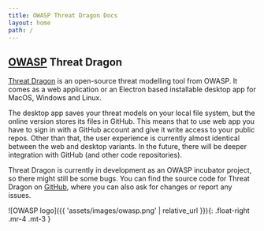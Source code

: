 ```yaml
---
title: OWASP Threat Dragon Docs
layout: home
path: /
---
```

## [OWASP](https://www.owasp.org) Threat Dragon
[Threat Dragon](http://owasp.org/www-project-threat-dragon) is an open-source threat modelling tool from OWASP.
It comes as a web application or an Electron based installable desktop app for MacOS, Windows and Linux.

The desktop app saves your threat models on your local file system, but the online version stores its files in GitHub.
This means that to use web app you have to sign in with a GitHub account and give it write access to your public repos.
Other than that, the user experience is currently almost identical between the web and desktop variants.
In the future, there will be deeper integration with GitHub (and other code repositories).

Threat Dragon is currently in development as an OWASP incubator project, so there might still be some bugs.
You can find the source code for Threat Dragon on [GitHub](https://github.com/OWASP/threat-dragon),
where you can also ask for changes or report any issues.

![OWASP logo]({{ 'assets/images/owasp.png' | relative_url }}){: .float-right .mr-4 .mt-3 }